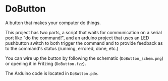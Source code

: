 DoButton
========

A button that makes your computer do things.

This project has two parts,
a script that waits for communication on a serial port like "do the command!",
and an arduino project that uses an LED pushbutton switch to both trigger the command
and to provide feedback as to the command's status (running, errored, done, etc.)

You can wire up the button by following the schematic (``DoButton_schem.png``) or opening it in Fritzing (``DoButton.fzz``).

The Arduino code is located in ``DoButton.pde``.

